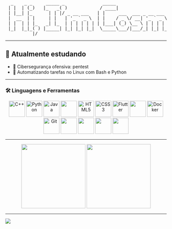<pre>
  _    _ _     _____ _              _____                           _____  _ _          _           
 | |  | (_)   |_   _( )            / ____|                         |  __ \(_) |        (_)          
 | |__| |_      | | |/ _ __ ___   | |     ___  ___ _ __ ___   ___  | |__) |_| |__   ___ _ _ __ ___  
 |  __  | |     | |   | '_ ` _ \  | |    / _ \/ __| '_ ` _ \ / _ \ |  _  /| | '_ \ / _ \ | '__/ _ \ 
 | |  | | |_   _| |_  | | | | | | | |___| (_) \__ \ | | | | |  __/ | | \ \| | |_) |  __/ | | | (_) |
 |_|  |_|_( ) |_____| |_| |_| |_|  \_____\___/|___/_| |_| |_|\___| |_|  \_\_|_.__/ \___|_|_|  \___/ 
          |/                                                                                                                                                </pre>                                                                                                                          

---

## 🚀 Atualmente estudando

- 🔐 Cibersegurança ofensiva: pentest
- 🐧 Automatizando tarefas no Linux com Bash e Python 

---

### 🛠️ Linguagens e Ferramentas

<p align="center">
  <img src="https://cdn.jsdelivr.net/gh/devicons/devicon/icons/cplusplus/cplusplus-original.svg" width="50" alt="C++"/>
  <img src="https://cdn.jsdelivr.net/gh/devicons/devicon/icons/python/python-original.svg" width="50" alt="Python"/>
  <img src="https://cdn.jsdelivr.net/gh/devicons/devicon/icons/java/java-original.svg" width="50" alt="Java"/>
  <img src="https://cdn.jsdelivr.net/gh/devicons/devicon/icons/bash/bash-original.svg" width="50" />
  <img src="https://cdn.jsdelivr.net/gh/devicons/devicon/icons/html5/html5-original.svg" width="50" alt="HTML5"/>
  <img src="https://cdn.jsdelivr.net/gh/devicons/devicon/icons/css3/css3-original-wordmark.svg" width="50" alt="CSS3"/>

  <img src="https://cdn.jsdelivr.net/gh/devicons/devicon/icons/flutter/flutter-original.svg" width="50" alt="Flutter"/>
  <img src="https://cdn.jsdelivr.net/gh/devicons/devicon/icons/django/django-plain.svg" width="50" />
  <img src="https://cdn.jsdelivr.net/gh/devicons/devicon/icons/docker/docker-original-wordmark.svg" width="50" alt="Docker"/>
  <img src="https://cdn.jsdelivr.net/gh/devicons/devicon/icons/git/git-original.svg" width="50" alt="Git"/>

  <img src="https://cdn.jsdelivr.net/gh/devicons/devicon/icons/arduino/arduino-original-wordmark.svg" width="50" height="50" />
  <img src="https://cdn.jsdelivr.net/gh/devicons/devicon@latest/icons/neovim/neovim-original.svg" width="50" />
  <img src="https://cdn.jsdelivr.net/gh/devicons/devicon/icons/archlinux/archlinux-original.svg" width="50" />
  <img src="https://cdn.jsdelivr.net/gh/devicons/devicon/icons/linux/linux-original.svg" width="50" />

</p>




---


<p align="center">
  <img src="https://github-readme-stats.vercel.app/api/top-langs/?username=Cosme-CR&layout=compact&theme=midnight-purple&hide_border=true&hide=makefile&langs_count=10&size_weight=0.3&count_weight=0.7&exclude_repo=repositorio-indesejado" height="200" />
  <img src="https://github-readme-stats.vercel.app/api?username=Cosme-CR&theme=midnight-purple&hide_border=true&show_icons=true&line_height=24" height="200" />
</p>

---

![](finalgit.gif)
